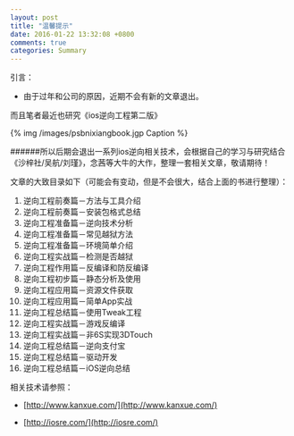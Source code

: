 ```yaml
---
layout: post
title: "温馨提示"
date: 2016-01-22 13:32:08 +0800
comments: true
categories: Summary
---
```

 
 
引言：

* 由于过年和公司的原因，近期不会有新的文章退出。





而且笔者最近也研究《ios逆向工程第二版》



{% img /images/psbnixiangbook.jgp Caption %}  




######所以后期会退出一系列ios逆向相关技术，会根据自己的学习与研究结合《沙梓社/吴航/刘瑾》，念茜等大牛的大作，整理一套相关文章，敬请期待！



文章的大致目录如下（可能会有变动，但是不会很大，结合上面的书进行整理）：

1. 逆向工程前奏篇－方法与工具介绍
2. 逆向工程前奏篇－安装包格式总结
3. 逆向工程准备篇－逆向技术分析
4. 逆向工程准备篇－常见越狱方法
5. 逆向工程准备篇－环境简单介绍
6. 逆向工程实战篇－检测是否越狱
7. 逆向工程作用篇－反编译和防反编译
8. 逆向工程初步篇－静态分析及使用
9. 逆向工程应用篇－资源文件获取
10. 逆向工程应用篇－简单App实战
11. 逆向工程总结篇－使用Tweak工程
12. 逆向工程实战篇－游戏反编译
13. 逆向工程实战篇－非6S实现3DTouch
14. 逆向工程总结篇－逆向支付宝
15. 逆向工程总结篇－驱动开发
16. 逆向工程总结篇－iOS逆向总结

相关技术请参照：

* [http://www.kanxue.com/](http://www.kanxue.com/)

* [http://iosre.com/](http://iosre.com/)
